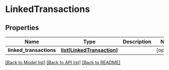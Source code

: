 # LinkedTransactions

## Properties
Name | Type | Description | Notes
------------ | ------------- | ------------- | -------------
**linked_transactions** | [**list[LinkedTransaction]**](LinkedTransaction.md) |  | [optional] 

[[Back to Model list]](../README.md#documentation-for-models) [[Back to API list]](../README.md#documentation-for-api-endpoints) [[Back to README]](../README.md)


